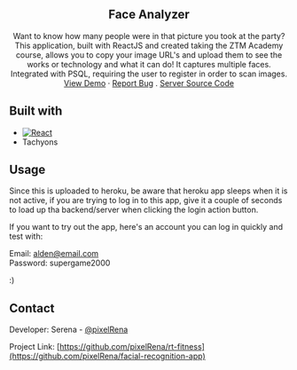 <div align="center">
<h2 align="center">Face Analyzer</h2>
  <p align="center">
    Want to know how many people were in that picture you took at the party? This application, built with ReactJS and created taking the ZTM Academy course, allows you to copy your image URL's and upload them to see the works or technology and what it can do! It captures multiple faces. Integrated with PSQL, requiring the user to register in order to scan images.
    <br />
    <a href="https://jsxneko-face-recognition.herokuapp.com/">View Demo</a>
    ·
    <a href="https://github.com/pixelRena/facial-recognition-app/issues">Report Bug</a>
    .
    <a href="https://github.com/pixelRena/face-recognition-api">Server Source Code<a/>
  </p>
  
</div>

## Built with
* [![React][React.js]][React-url]
* Tachyons

## Usage
<p>Since this is uploaded to heroku, be aware that heroku app sleeps when it is not active, if you are trying to log in to this app, give it a couple of seconds to load up tha backend/server when clicking the login action button.</p>
If you want to try out the app, here's an account you can log in quickly and test with:

Email: alden@email.com<br>
Password: supergame2000

:)

## Contact
Developer: Serena - [@pixelRena](https://twitter.com/pixelRena)<br>

Project Link: [https://github.com/pixelRena/rt-fitness](https://github.com/pixelRena/facial-recognition-app)

[React.js]: https://img.shields.io/badge/React-20232A?style=for-the-badge&logo=react&logoColor=61DAFB
[React-url]: https://reactjs.org/

